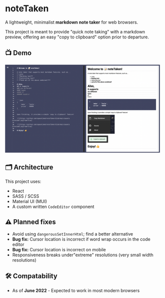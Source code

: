 # noteTaken

A lightweight, minimalist **markdown note taker** for web browsers.

This project is meant to provide "quick note taking" with a markdown preview, offering an easy "copy to clipboard" option prior to departure.

## 📺  Demo
![](assets/preview0.png)

## 🗂 Architecture
This project uses:
* React
* SASS / SCSS
* Material UI (MUI)
* A custom written `CodeEditor` component

## ⚠️  Planned fixes
* Avoid using `dangerousSetInnerHtml`; find a better alternative
* **Bug fix:** Cursor location is incorrect if word wrap occurs in the code editor
* **Bug fix:** Cursor location is incorrect on mobile
* Responsiveness breaks under"extreme" resolutions (very small width resolutions)

## 🛠 Compatability
* As of **June 2022** - Expected to work in most modern browsers
